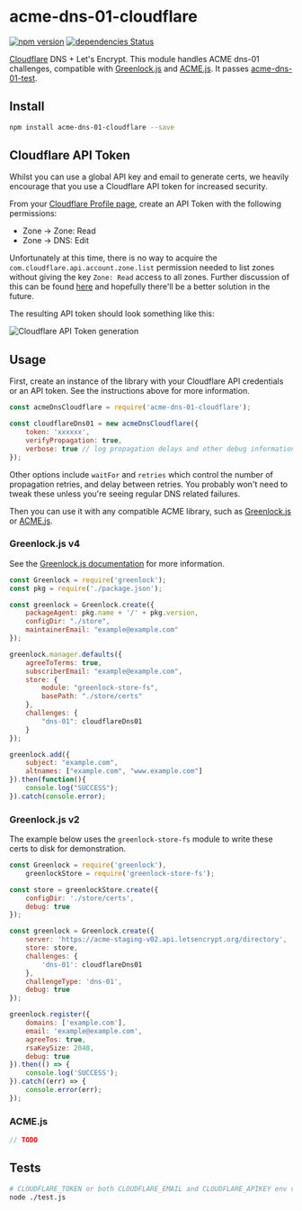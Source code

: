 acme-dns-01-cloudflare
==============
[![npm version](https://badge.fury.io/js/acme-dns-01-cloudflare.svg)](https://badge.fury.io/js/acme-dns-01-cloudflare)
[![dependencies Status](https://david-dm.org/nodecraft/acme-dns-01-cloudflare/status.svg)](https://david-dm.org/nodecraft/acme-dns-01-cloudflare)

[Cloudflare](https://www.cloudflare.com/) DNS + Let's Encrypt. This module handles ACME dns-01 challenges, compatible with [Greenlock.js](https://www.npmjs.com/package/greenlock) and [ACME.js](https://www.npmjs.com/package/acme). It passes [acme-dns-01-test](https://www.npmjs.com/package/acme-dns-01-test).

## Install
```bash
npm install acme-dns-01-cloudflare --save
```

## Cloudflare API Token

Whilst you can use a global API key and email to generate certs, we heavily encourage that you use a Cloudflare API token for increased security.

From your [Cloudflare Profile page](https://dash.cloudflare.com/profile), create an API Token with the following permissions:

- Zone -> Zone: Read
- Zone -> DNS: Edit

Unfortunately at this time, there is no way to acquire the `com.cloudflare.api.account.zone.list` permission needed to list zones without giving the key `Zone: Read` access to all zones. Further discussion of this can be found [here](https://github.com/nodecraft/acme-dns-01-cloudflare/issues/8) and hopefully there'll be a better solution in the future.

The resulting API token should look something like this:


![Cloudflare API Token generation](https://up.jross.me/x2dcm)

## Usage

First, create an instance of the library with your Cloudflare API credentials or an API token. See the instructions above for more information.


```js
const acmeDnsCloudflare = require('acme-dns-01-cloudflare');

const cloudflareDns01 = new acmeDnsCloudflare({
	token: 'xxxxxx',
	verifyPropagation: true,
	verbose: true // log propagation delays and other debug information
});
````
Other options include `waitFor` and `retries` which control the number of propagation retries, and delay between retries. You probably won't need to tweak these unless you're seeing regular DNS related failures.

Then you can use it with any compatible ACME library, such as [Greenlock.js](https://www.npmjs.com/package/greenlock) or [ACME.js](https://www.npmjs.com/package/acme).


### Greenlock.js v4

See the [Greenlock.js documentation](https://www.npmjs.com/package/greenlock) for more information.

```js
const Greenlock = require('greenlock');
const pkg = require('./package.json');

const greenlock = Greenlock.create({
	packageAgent: pkg.name + '/' + pkg.version,
	configDir: "./store",
	maintainerEmail: "example@example.com"
});

greenlock.manager.defaults({
	agreeToTerms: true,
	subscriberEmail: "example@example.com",
	store: {
		module: "greenlock-store-fs",
		basePath: "./store/certs"
	},
	challenges: {
		"dns-01": cloudflareDns01
	}
});

greenlock.add({
	subject: "example.com",
	altnames: ["example.com", "www.example.com"]
}).then(function(){
	console.log("SUCCESS");
}).catch(console.error);
```

### Greenlock.js v2

The example below uses the `greenlock-store-fs` module to write these certs to disk for demonstration.

```js
const Greenlock = require('greenlock'),
	greenlockStore = require('greenlock-store-fs');

const store = greenlockStore.create({
	configDir: './store/certs',
	debug: true
});

const greenlock = Greenlock.create({
	server: 'https://acme-staging-v02.api.letsencrypt.org/directory',
	store: store,
	challenges: {
		'dns-01': cloudflareDns01
	},
	challengeType: 'dns-01',
	debug: true
});

greenlock.register({
	domains: ['example.com'],
	email: 'example@example.com',
	agreeTos: true,
	rsaKeySize: 2048,
	debug: true
}).then(() => {
	console.log('SUCCESS');
}).catch((err) => {
	console.error(err);
});
```



### ACME.js

```js
// TODO
```


## Tests
```bash
# CLOUDFLARE_TOKEN or both CLOUDFLARE_EMAIL and CLOUDFLARE_APIKEY env vars must be set, as well as DOMAIN
node ./test.js
```

